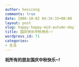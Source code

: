 ```yaml
---
author: hesicong
comments: true
date: 2006-10-02 04:34:33+00:00
layout: post
slug: happy-happy-mid-autumn-day
title: 国庆快乐中秋快乐~!
wordpress_id: 71
categories:
- 生活
---
```


**祝所有的朋友国庆中秋快乐~!**
